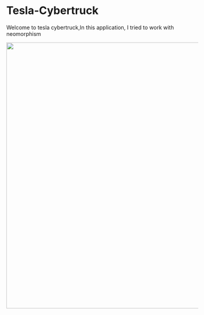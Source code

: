 # Tesla-Cybertruck
Welcome to tesla cybertruck,In this application, I tried to work with neomorphism



<img width="700" src="![sc_tesla_1](https://github.com/ElliotMigh/Tesla-Cybertruck/assets/87560931/eef24824-67d2-4e81-ad0b-88345ca8db86)
">
